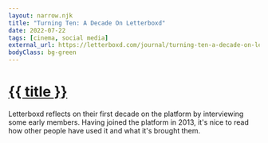 ```yaml
---
layout: narrow.njk
title: "Turning Ten: A Decade On Letterboxd"
date: 2022-07-22
tags: [cinema, social media]
external_url: https://letterboxd.com/journal/turning-ten-a-decade-on-letterboxd/?ref=daniel.pizza
bodyClass: bg-green
---
```


<h1><a href="{{ external_url }}">{{ title }}</a></h1>

Letterboxd reflects on their first decade on the platform by interviewing some early members. Having joined the platform in 2013, it's nice to read how other people have used it and what it's brought them. 